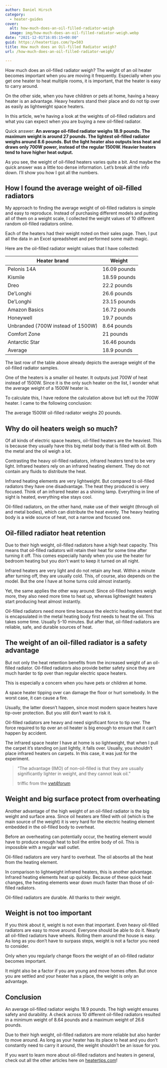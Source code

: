 ```yaml
---
author: Daniel Hirsch
category:
  - heater-guides
cover:
  alt: how-much-does-an-oil-filled-radiator-weigh
  image: img/how-much-does-an-oil-filled-radiator-weigh.webp
date: "2021-12-01T16:05:15+00:00"
guid: https://heatertips.com/?p=503
title: How much does an Oil-filled Radiator weigh?
url: /how-much-does-an-oil-filled-radiator-weigh/

---
```

How much does an oil-filled radiator weigh? The weight of an oil heater becomes important when you are moving it frequently. Especially when you get one heater to heat multiple rooms, it is important, that the heater is easy to carry around.

On the other side, when you have children or pets at home, having a heavy heater is an advantage. Heavy heaters stand their place and do not tip over as easily as lightweight space heaters.

In this article, we’re having a look at the weights of oil-filled radiators and what you can expect when you are buying a new oil-filled radiator.

Quick answer: **An average oil-filled radiator weighs 18.9 pounds. The maximum weight is around 27 pounds. The lightest oil-filled radiator weighs around 8.6 pounds. But the light heater also outputs less heat and draws only 700W power, instead of the regular 1500W. Heavier heaters tend to have higher heat output.**

As you see, the weight of oil-filled heaters varies quite a bit. And maybe the quick answer was a little too dense information. Let’s break all the info down. I’ll show you how I got all the numbers.

## How I found the average weight of oil-filled radiators

My approach to finding the average weight of oil-filled radiators is simple and easy to reproduce. Instead of purchasing different models and putting all of them on a weight scale, I collected the weight values of 10 different random oil-filled radiators online.

Each of the heaters had their weight noted on their sales page. Then, I put all the data in an Excel spreadsheet and performed some math magic.

Here are the oil-filled radiator weight values that I have collected:

Heater brand | Weight
-------------|---------
Pelonis 14A | 16.09 pounds
Kismile | 18.59 pounds
Dreo | 22.2 pounds
De’Longhi | 26.6 pounds
De’Longhi | 23.15 pounds
Amazon Basics | 16.72 pounds
Honeywell | 19.7 pounds
Unbranded (700W instead of 1500W) | 8.64 pounds
Comfort Zone | 21 pounds
Antarctic Star | 16.46 pounds
Average | 18.9 pounds

The last row of the table above already depicts the average weight of the oil-filled radiator samples.

One of the heaters is a smaller oil heater. It outputs just 700W of heat instead of 1500W. Since it is the only such heater on the list, I wonder what the average weight of a 1500W heater is.

To calculate this, I have redone the calculation above but left out the 700W heater. I came to the following conclusion:

The average 1500W oil-filled radiator weighs 20 pounds.

## Why do oil heaters weigh so much?

Of all kinds of electric space heaters, oil-filled heaters are the heaviest. This is because they usually have this big metal body that is filled with oil. Both the metal and the oil weigh a lot.

Contrasting the heavy oil-filled radiators, infrared heaters tend to be very light. Infrared heaters rely on an infrared heating element. They do not contain any fluids to distribute the heat.

Infrared heating elements are very lightweight. But compared to oil-filled radiators they have one disadvantage. The heat they produced is very focused. Think of an infrared heater as a shining lamp. Everything in line of sight is heated, everything else stays cool.

Oil-filled radiators, on the other hand, make use of their weight (through oil and metal bodies), which can distribute the heat evenly. The heavy heating body is a wide source of heat, not a narrow and focused one.

## Oil-filled radiator heat retention

Due to their high weight, oil-filled radiators have a high heat capacity. This means that oil-filled radiators will retain their heat for some time after turning it off. This comes especially handy when you use the heater for bedroom heating but you don’t want to keep it turned on all night.

Infrared heaters are very light and do not retain any heat. Within a minute after turning off, they are usually cold. This, of course, also depends on the model. But the one I have at home turns cold almost instantly.

Yet, the same applies the other way around: Since oil-filled heaters weigh more, they also need more time to heat up, whereas lightweight heaters start producing heat almost instantly.

Oil-filled radiators need more time because the electric heating element that is encapsulated in the metal heating body first needs to heat the oil. This takes some time. Usually 5-10 minutes. But after that, oil-filled radiators are reliable, safe, and durable sources of heat.

## The weight of an oil-filled radiator is a safety advantage

But not only the heat retention benefits from the increased weight of an oil-filled radiator. Oil-filled radiators also provide better safety since they are much harder to tip over than regular electric space heaters.

This is especially a concern when you have pets or children at home.

A space heater tipping over can damage the floor or hurt somebody. In the worst case, it can cause a fire.

Usually, the latter doesn’t happen, since most modern space heaters have tip-over protection. But you still don’t want to risk it.

Oil-filled radiators are heavy and need significant force to tip over. The force required to tip over an oil heater is big enough to ensure that it can’t happen by accident.

The infrared space heater I have at home is so lightweight, that when I pull the carpet it’s standing on just lightly, it falls over. Usually, you shouldn’t place infrared heaters on carpets. In this case, it was just for the experiment.

> “The advantage (IMO) of non-oil-filled is that they are usually significantly lighter in weight, and they cannot leak oil.”
>
> triffic from the [vwt4forum](https://www.vwt4forum.co.uk/threads/oil-free-vs-oil-filled-radiator.1705295/#post-6423673)

## Weight and big surface protect from overheating

Another advantage of the high weight of an oil-filled radiator is the big weight and surface area. Since oil heaters are filled with oil (which is the main source of the weight) it is very hard for the electric heating element embedded in the oil-filled body to overheat.

Before an overheating can potentially occur, the heating element would have to produce enough heat to boil the entire body of oil. This is impossible with a regular wall outlet.

Oil-filled radiators are very hard to overheat. The oil absorbs all the heat from the heating element.

In comparison to lightweight infrared heaters, this is another advantage. Infrared heating elements heat up quickly. Because of these quick heat changes, the heating elements wear down much faster than those of oil-filled radiators.

Oil-filled radiators are durable. All thanks to their weight.

## Weight is not too important

If you think about it, weight is not even that important. Even heavy oil-filled radiators are easy to move around. Everyone should be able to do it. Nearly all oil-filled radiators have wheels. Rolling them around the house is easy. As long as you don’t have to surpass steps, weight is not a factor you need to consider.

Only when you regularly change floors the weight of an oil-filled radiator becomes important.

It might also be a factor if you are young and move homes often. But once you are settled and your heater has a place, the weight is only an advantage.

## Conclusion

An average oil-filled radiator weighs 18.9 pounds. The high weight ensures safety and durability. A check across 10 different oil-filled radiators resulted in a minimum weight of 8.64 pounds and a maximum weight of 26.6 pounds.

Due to their high weight, oil-filled radiators are more reliable but also harder to move around. As long as your heater has its place to heat and you don’t constantly need to carry it around, the weight shouldn’t be an issue for you.

If you want to learn more about oil-filled radiators and heaters in general, check out all the other articles here on [heatertips.com](https://heatertips.com)!
